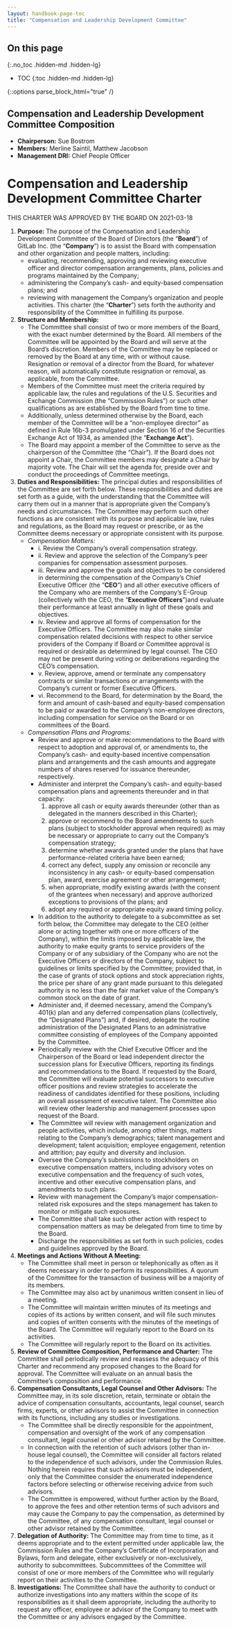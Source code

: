 ```yaml
---
layout: handbook-page-toc
title: "Compensation and Leadership Development Committee"
---
```


## On this page
{:.no_toc .hidden-md .hidden-lg}

- TOC
{:toc .hidden-md .hidden-lg}

{::options parse_block_html="true" /}

## Compensation and Leadership Development Committee Composition

- **Chairperson:** Sue Bostrom
- **Members:** Merline Saintil, Matthew Jacobson
- **Management DRI:** Chief People Officer

# Compensation and Leadership Development Committee Charter

THIS CHARTER WAS APPROVED BY THE BOARD ON 2021-03-18

1. **Purpose:** The purpose of the Compensation and Leadership Development Committee of the Board of Directors (the “**Board**”) of GitLab Inc. (the “**Company**”) is to assist the Board with compensation and other organization and people matters, including:
    - evaluating, recommending, approving and reviewing executive officer and director compensation arrangements, plans, policies and programs maintained by the Company; 
    - administering the Company’s cash- and equity-based compensation plans; and 
    - reviewing with management the Company’s organization and people activities. 
This charter (the “**Charter**”) sets forth the authority and responsibility of the Committee in fulfilling its purpose. 
1. **Structure and Membership:**
    - The Committee shall consist of two or more members of the Board, with the exact number determined by the Board. All members of the Committee will be appointed by the Board and will serve at the Board’s discretion. Members of the Committee may be replaced or removed by the Board at any time, with or without cause. Resignation or removal of a director from the Board, for whatever reason, will automatically constitute resignation or removal, as applicable, from the Committee. 
    - Members of the Committee must meet the criteria required by applicable law, the rules and regulations of the U.S. Securities and Exchange Commission (the “Commission Rules”) or such other qualifications as are established by the Board from time to time. 
    - Additionally, unless determined otherwise by the Board, each member of the Committee will be a “non-employee director” as defined in Rule 16b-3 promulgated under Section 16 of the Securities Exchange Act of 1934, as amended (the “**Exchange Act**”). 
    - The Board may appoint a member of the Committee to serve as the chairperson of the Committee (the “Chair”). If the Board does not appoint a Chair, the Committee members may designate a Chair by majority vote. The Chair will set the agenda for, preside over and conduct the proceedings of Committee meetings. 
1. **Duties and Responsibilities:** The principal duties and responsibilities of the Committee are set forth below. These responsibilities and duties are set forth as a guide, with the understanding that the Committee will carry them out in a manner that is appropriate given the Company’s needs and circumstances. The Committee may perform such other functions as are consistent with its purpose and applicable law, rules and regulations, as the Board may request or prescribe, or as the Committee deems necessary or appropriate consistent with its purpose.
    - *Compensation Matters:* 
        - i. Review the Company’s overall compensation strategy. 
        - ii. Review and approve the selection of the Company’s peer companies for compensation assessment purposes. 
        - iii. Review and approve the goals and objectives to be considered in determining the compensation of the Company’s Chief Executive Officer (the “**CEO**”) and all other executive officers of the Company who are members of the Company’s E-Group (collectively with the CEO, the “**Executive Officers**”)and evaluate their performance at least annually in light of these goals and objectives. 
        - iv. Review and approve all forms of compensation for the Executive Officers. The Committee may also make similar compensation related decisions with respect to other service providers of the Company if Board or Committee approval is required or desirable as determined by legal counsel. The CEO may not be present during voting or deliberations regarding the CEO’s compensation. 
        - v. Review, approve, amend or terminate any compensatory contracts or similar transactions or arrangements with the Company’s current or former Executive Officers. 
        - vi. Recommend to the Board, for determination by the Board, the form and amount of cash-based and equity-based compensation to be paid or awarded to the Company’s non-employee directors, including compensation for service on the Board or on committees of the Board. 
    - *Compensation Plans and Programs:* 
        - Review and approve or make recommendations to the Board with respect to adoption and approval of, or amendments to, the Company’s cash- and equity-based incentive compensation plans and arrangements and the cash amounts and aggregate numbers of shares reserved for issuance thereunder, respectively. 
        - Administer and interpret the Company’s cash- and equity-based compensation plans and agreements thereunder and in that capacity: 
            1. approve all cash or equity awards thereunder (other than as delegated in the manners described in this Charter); 
            1. approve or recommend to the Board amendments to such plans (subject to stockholder approval when required) as may be necessary or appropriate to carry out the Company’s compensation strategy; 
            1. determine whether awards granted under the plans that have performance-related criteria have been earned; 
            1. correct any defect, supply any omission or reconcile any inconsistency in any cash- or equity-based compensation plan, award, exercise agreement or other arrangement; 
            1. when appropriate, modify existing awards (with the consent of the grantees when necessary) and approve authorized exceptions to provisions of the plans; and 
            1. adopt any required or appropriate equity award timing policy. 
        - In addition to the authority to delegate to a subcommittee as set forth below, the Committee may delegate to the CEO (either alone or acting together with one or more officers of the Company), within the limits imposed by applicable law, the authority to make equity grants to service providers of the Company or of any subsidiary of the Company who are not the Executive Officers or directors of the Company, subject to guidelines or limits specified by the Committee; provided that, in the case of grants of stock options and stock appreciation rights, the price per share of any grant made pursuant to this delegated authority is no less than the fair market value of the Company’s common stock on the date of grant. 
        - Administer and, if deemed necessary, amend the Company’s 401(k) plan and any deferred compensation plans (collectively, the “Designated Plans”) and, if desired, delegate the routine administration of the Designated Plans to an administrative committee consisting of employees of the Company appointed by the Committee. 
        - Periodically review with the Chief Executive Officer and the Chairperson of the Board or lead independent director the succession plans for Executive Officers, reporting its findings and recommendations to the Board. If requested by the Board, the Committee will evaluate potential successors to executive officer positions and review strategies to accelerate the readiness of candidates identified for these positions, including an overall assessment of executive talent. The Committee also will review other leadership and management processes upon request of the Board. 
        - The Committee will review with management organization and people activities, which include, among other things, matters relating to the Company’s demographics; talent management and development; talent acquisition; employee engagement, retention and attrition; pay equity and diversity and inclusion. 
        - Oversee the Company’s submissions to stockholders on executive compensation matters, including advisory votes on executive compensation and the frequency of such votes, incentive and other executive compensation plans, and amendments to such plans. 
        - Review with management the Company’s major compensation-related risk exposures and the steps management has taken to monitor or mitigate such exposures. 
        - The Committee shall take such other action with respect to compensation matters as may be delegated from time to time by the Board. 
        - Discharge the responsibilities as set forth in such policies, codes and guidelines approved by the Board. 
1. **Meetings and Actions Without A Meeting:** 
    - The Committee shall meet in person or telephonically as often as it deems necessary in order to perform its responsibilities. A quorum of the Committee for the transaction of business will be a majority of its members. 
    - The Committee may also act by unanimous written consent in lieu of a meeting.
    - The Committee will maintain written minutes of its meetings and copies of its actions by written consent, and will file such minutes and copies of written consents with the minutes of the meetings of the Board. The Committee will regularly report to the Board on its activities. 
    - The Committee will regularly report to the Board on its activities. 
1. **Review of Committee Composition, Performance and Charter:** The Committee shall periodically review and reassess the adequacy of this Charter and recommend any proposed changes to the Board for approval. The Committee will evaluate on an annual basis the Committee’s composition and performance. 
1. **Compensation Consultants, Legal Counsel and Other Advisors:** The Committee may, in its sole discretion, retain, terminate or obtain the advice of compensation consultants, accountants, legal counsel, search firms, experts, or other advisors to assist the Committee in connection with its functions, including any studies or investigations. 
    - The Committee shall be directly responsible for the appointment, compensation and oversight of the work of any compensation consultant, legal counsel or other advisor retained by the Committee. 
    - In connection with the retention of such advisors (other than in-house legal counsel), the Committee will consider all factors related to the independence of such advisors, under the Commission Rules. Nothing herein requires that such advisors must be independent, only that the Committee consider the enumerated independence factors before selecting or otherwise receiving advice from such advisors. 
    - The Committee is empowered, without further action by the Board, to approve the fees and other retention terms of such advisors and may cause the Company to pay the compensation, as determined by the Committee, of any compensation consultant, legal counsel or other advisor retained by the Committee. 
1. **Delegation of Authority:** The Committee may from time to time, as it deems appropriate and to the extent permitted under applicable law, the Commission Rules and the Company’s Certificate of Incorporation and Bylaws, form and delegate, either exclusively or non-exclusively, authority to subcommittees. Subcommittees of the Committee will consist of one or more members of the Committee who will regularly report on their activities to the Committee. 
1. **Investigations:** The Committee shall have the authority to conduct or authorize investigations into any matters within the scope of its responsibilities as it shall deem appropriate, including the authority to request any officer, employee or advisor of the Company to meet with the Committee or any advisors engaged by the Committee.
